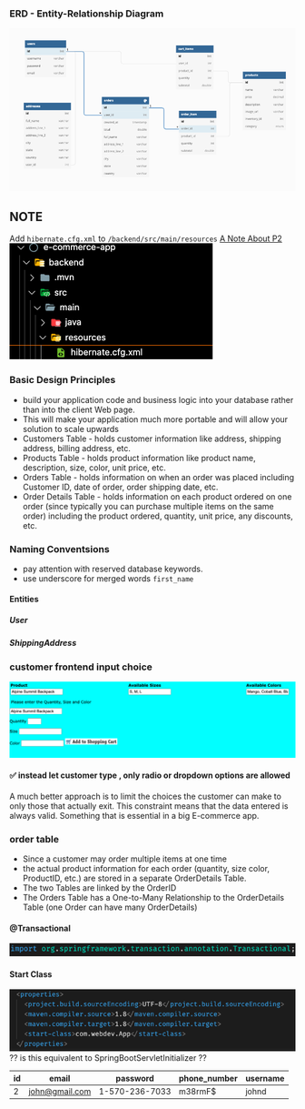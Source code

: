 ### ERD - Entity-Relationship Diagram
<!-- <iframe
  src="https://dbdiagram.io/d/62733e857f945876b6bb6479"
  style="width:100%; height:100%;"
></iframe> -->
![](/backend/images/database/Screen%20Shot%202022-05-15%20at%204.56.54%20AM.png)

## NOTE
Add `hibernate.cfg.xml` to `/backend/src/main/resources`
[A Note About P2](https://github.com/220328-Java-Full-Stack-AWS/Curriculum-Notes/blob/main/P2.md)
![](./images/database/Screen%20Shot%202022-05-04%20at%209.14.08%20PM.png)

### Basic Design Principles
* build your application code and business logic into your database rather than into the client Web page.
* This will make your application much more portable and will allow your solution to scale upwards
* Customers Table - holds customer information like address, shipping address, billing address, etc.
* Products Table - holds product information like product name, description, size, color, unit price, etc.
* Orders Table - holds information on when an order was placed including Customer ID, date of order, order shipping date, etc.
* Order Details Table - holds information on each product ordered on one order (since typically you can purchase multiple items on the same order) including the product ordered, quantity, unit price, any discounts, etc.

### Naming Conventsions
* pay attention with reserved database keywords.
* use underscore for merged words `first_name`



#### Entities
##### User
##### ShippingAddress

### customer frontend input choice
![](./images/database/Screen%20Shot%202022-05-07%20at%2011.25.11%20AM.png)
#### ✅  instead let customer type , only radio or dropdown options are allowed
A much better approach is to limit the choices the customer can make to only those that actually exit. This constraint means that the data entered is always valid. Something that is essential in a big E-commerce app.

### order table
* Since a customer may order multiple items at one time
* the actual product information for each order (quantity, size color, ProductID, etc.) are stored in a separate OrderDetails Table. 
* The two Tables are linked by the OrderID 
* The Orders Table has a One-to-Many Relationship to the OrderDetails Table (one Order can have many OrderDetails)

#### @Transactional
![](/backend/images/spring/Screen%20Shot%202022-05-17%20at%203.36.48%20AM.png)

#### Start Class
![](images/spring/Screen%20Shot%202022-05-17%20at%208.02.43%20AM.png)
?? is this equivalent to SpringBootServletInitializer ??

| id  | email          | password       | phone_number | username |
| --- | -------------- | -------------- | ------------ | -------- |
| 2   | john@gmail.com | 1-570-236-7033 | m38rmF$      | johnd    |